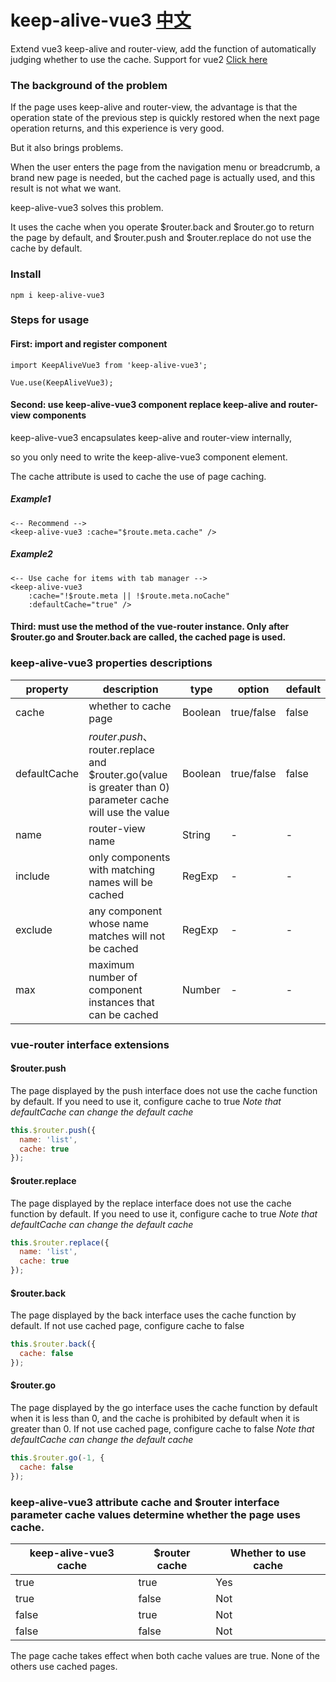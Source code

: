 # keep-alive-vue3  [中文](./README-CH.md)
Extend vue3 keep-alive and router-view, add the function of automatically judging whether to use the cache.
Support for vue2 [Click here](https://www.npmjs.com/package/keep-alive-vue2)

### The background of the problem

If the page uses keep-alive and router-view, the advantage is that the operation state of the previous step is quickly restored when the next page operation returns, and this experience is very good.

But it also brings problems.

When the user enters the page from the navigation menu or breadcrumb, a brand new page is needed, but the cached page is actually used, and this result is not what we want.

keep-alive-vue3 solves this problem.

It uses the cache when you operate $router.back and $router.go to return the page by default, and $router.push and $router.replace do not use the cache by default.

### Install

```npm i keep-alive-vue3```

### Steps for usage

#### First: import and register component

```
import KeepAliveVue3 from 'keep-alive-vue3';

Vue.use(KeepAliveVue3);
```

#### Second: use keep-alive-vue3 component replace keep-alive and router-view components

keep-alive-vue3 encapsulates keep-alive and router-view internally,

so you only need to write the keep-alive-vue3 component element.

The cache attribute is used to cache the use of page caching.

##### Example1
```
<-- Recommend -->
<keep-alive-vue3 :cache="$route.meta.cache" />
```
##### Example2
```
<-- Use cache for items with tab manager -->
<keep-alive-vue3
    :cache="!$route.meta || !$route.meta.noCache"
    :defaultCache="true" />
```

#### Third: must use the method of the vue-router instance. Only after $router.go and $router.back are called, the cached page is used.

### keep-alive-vue3 properties descriptions

| property | description                                                                                             | type | option | default |
| --- |---------------------------------------------------------------------------------------------------------| --- | --- |---------|
| cache | whether to cache page                                                                                   | Boolean  | true/false | false   |
| defaultCache | $router.push、$router.replace and $router.go(value is greater than 0) parameter cache will use the value | Boolean | true/false | false |
| name | router-view name                                                                                        | String  | - | -       |
| include | only components with matching names will be cached                                                      | RegExp  | - | -       |
| exclude | any component whose name matches will not be cached                                                     | RegExp  | - | -       |
| max | maximum number of component instances that can be cached                                                | Number  | - | -       |

### vue-router interface extensions

#### $router.push

The page displayed by the push interface does not use the cache function by default. If you need to use it, configure cache to true
_Note that defaultCache can change the default cache_

```javascript
this.$router.push({
  name: 'list',
  cache: true
});
```
#### $router.replace

The page displayed by the replace interface does not use the cache function by default. If you need to use it, configure cache to true
_Note that defaultCache can change the default cache_

```javascript
this.$router.replace({
  name: 'list',
  cache: true
});
```
#### $router.back

The page displayed by the back interface uses the cache function by default.
If not use cached page, configure cache to false

```javascript
this.$router.back({
  cache: false
});
```

#### $router.go

The page displayed by the go interface uses the cache function by default when it is less than 0, and the cache is prohibited by default when it is greater than 0.
If not use cached page, configure cache to false
_Note that defaultCache can change the default cache_

```javascript
this.$router.go(-1, {
  cache: false
});
```

### keep-alive-vue3 attribute cache and $router interface parameter cache values determine whether the page uses cache.
| keep-alive-vue3 cache | $router cache   | Whether to use cache |
|------------------|-----------------|----------------------|
| true             | true            | Yes                  |
| true             | false           | Not                  |
| false            | true            | Not                  |
| false            | false           | Not                  |
The page cache takes effect when both cache values are true. None of the others use cached pages.
